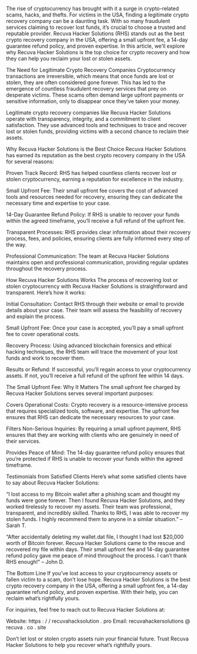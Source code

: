 
The rise of cryptocurrency has brought with it a surge in crypto-related scams, hacks, and thefts. For victims in the USA, finding a legitimate crypto recovery company can be a daunting task. With so many fraudulent services claiming to recover lost funds, it’s crucial to choose a trusted and reputable provider. Recuva Hacker Solutions (RHS) stands out as the best crypto recovery company in the USA, offering a small upfront fee, a 14-day guarantee refund policy, and proven expertise. In this article, we’ll explore why Recuva Hacker Solutions is the top choice for crypto recovery and how they can help you reclaim your lost or stolen assets.

The Need for Legitimate Crypto Recovery Companies
Cryptocurrency transactions are irreversible, which means that once funds are lost or stolen, they are often considered gone forever. This has led to the emergence of countless fraudulent recovery services that prey on desperate victims. These scams often demand large upfront payments or sensitive information, only to disappear once they’ve taken your money.

Legitimate crypto recovery companies like Recuva Hacker Solutions operate with transparency, integrity, and a commitment to client satisfaction. They use advanced tools and techniques to trace and recover lost or stolen funds, providing victims with a second chance to reclaim their assets.

Why Recuva Hacker Solutions is the Best Choice
Recuva Hacker Solutions has earned its reputation as the best crypto recovery company in the USA for several reasons:

Proven Track Record: RHS has helped countless clients recover lost or stolen cryptocurrency, earning a reputation for excellence in the industry.

Small Upfront Fee: Their small upfront fee covers the cost of advanced tools and resources needed for recovery, ensuring they can dedicate the necessary time and expertise to your case.

14-Day Guarantee Refund Policy: If RHS is unable to recover your funds within the agreed timeframe, you’ll receive a full refund of the upfront fee.

Transparent Processes: RHS provides clear information about their recovery process, fees, and policies, ensuring clients are fully informed every step of the way.

Professional Communication: The team at Recuva Hacker Solutions maintains open and professional communication, providing regular updates throughout the recovery process.

How Recuva Hacker Solutions Works
The process of recovering lost or stolen cryptocurrency with Recuva Hacker Solutions is straightforward and transparent. Here’s how it works:

Initial Consultation: Contact RHS through their website or email to provide details about your case. Their team will assess the feasibility of recovery and explain the process.

Small Upfront Fee: Once your case is accepted, you’ll pay a small upfront fee to cover operational costs.

Recovery Process: Using advanced blockchain forensics and ethical hacking techniques, the RHS team will trace the movement of your lost funds and work to recover them.

Results or Refund: If successful, you’ll regain access to your cryptocurrency assets. If not, you’ll receive a full refund of the upfront fee within 14 days.

The Small Upfront Fee: Why It Matters
The small upfront fee charged by Recuva Hacker Solutions serves several important purposes:

Covers Operational Costs: Crypto recovery is a resource-intensive process that requires specialized tools, software, and expertise. The upfront fee ensures that RHS can dedicate the necessary resources to your case.

Filters Non-Serious Inquiries: By requiring a small upfront payment, RHS ensures that they are working with clients who are genuinely in need of their services.

Provides Peace of Mind: The 14-day guarantee refund policy ensures that you’re protected if RHS is unable to recover your funds within the agreed timeframe.

Testimonials from Satisfied Clients
Here’s what some satisfied clients have to say about Recuva Hacker Solutions:

“I lost access to my Bitcoin wallet after a phishing scam and thought my funds were gone forever. Then I found Recuva Hacker Solutions, and they worked tirelessly to recover my assets. Their team was professional, transparent, and incredibly skilled. Thanks to RHS, I was able to recover my stolen funds. I highly recommend them to anyone in a similar situation.” – Sarah T.

“After accidentally deleting my wallet.dat file, I thought I had lost $20,000 worth of Bitcoin forever. Recuva Hacker Solutions came to the rescue and recovered my file within days. Their small upfront fee and 14-day guarantee refund policy gave me peace of mind throughout the process. I can’t thank RHS enough!” – John D.

The Bottom Line
If you’ve lost access to your cryptocurrency assets or fallen victim to a scam, don’t lose hope. Recuva Hacker Solutions is the best crypto recovery company in the USA, offering a small upfront fee, a 14-day guarantee refund policy, and proven expertise. With their help, you can reclaim what’s rightfully yours.

For inquiries, feel free to reach out to Recuva Hacker Solutions at:

Website: https : / / recuvahacksolution . pro
Email: recuvahackersolutions @ recuva . co . site

Don’t let lost or stolen crypto assets ruin your financial future. Trust Recuva Hacker Solutions to help you recover what’s rightfully yours.
